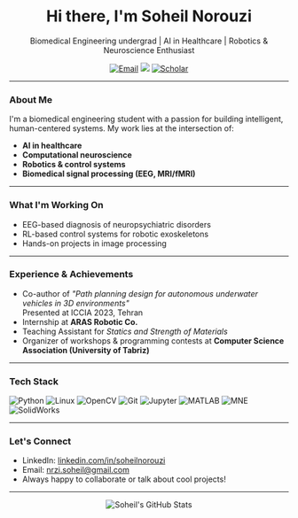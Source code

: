 <!-- GitHub Profile README for Soheil Norouzi -->

<h1 align="center">Hi there, I'm Soheil Norouzi </h1>

<p align="center">
  Biomedical Engineering undergrad | AI in Healthcare | Robotics & Neuroscience Enthusiast
</p>

<p align="center">
  <a href="mailto:nrzi.soheil@gmail.com"><img src="https://img.shields.io/badge/Email-Contact-blue?style=flat&logo=gmail" alt="Email"></a>
  <a href="https://www.linkedin.com/in/soheil-norouzi" target="_blank"><img src="https://img.shields.io/badge/LinkedIn-Connect-blue?style=flat&logo=linkedin"></a>
  <a href="[https://scholar.google.com](https://scholar.google.com/citations?user=vELuEIoAAAAJ&hl=en)"><img src="https://img.shields.io/badge/Google%20Scholar-View-blue?style=flat&logo=googlescholar" alt="Scholar"></a>
</p>

---

###  About Me

I'm a biomedical engineering student with a passion for building intelligent, human-centered systems. My work lies at the intersection of:

-  **AI in healthcare**
-  **Computational neuroscience**
-  **Robotics & control systems**
-  **Biomedical signal processing (EEG, MRI/fMRI)**

---

###  What I'm Working On

-  EEG-based diagnosis of neuropsychiatric disorders  
-  RL-based control systems for robotic exoskeletons 
-  Hands-on projects in image processing

---

###  Experience & Achievements

-  Co-author of *"Path planning design for autonomous underwater vehicles in 3D environments"*  
  Presented at ICCIA 2023, Tehran  
-  Internship at **ARAS Robotic Co.**
-  Teaching Assistant for *Statics and Strength of Materials*
-  Organizer of workshops & programming contests at **Computer Science Association (University of Tabriz)**

---

###  Tech Stack

![Python](https://img.shields.io/badge/Python-3670A0?style=flat&logo=python&logoColor=fff)
![Linux](https://img.shields.io/badge/Linux-FCC624?style=flat&logo=linux&logoColor=black)
![OpenCV](https://img.shields.io/badge/OpenCV-5C3EE8?style=flat&logo=opencv&logoColor=white)
![Git](https://img.shields.io/badge/Git-F05032?style=flat&logo=git&logoColor=white)
![Jupyter](https://img.shields.io/badge/Jupyter-FA0F00?style=flat&logo=jupyter&logoColor=white)
![MATLAB](https://img.shields.io/badge/MATLAB-0076A8?style=flat&logo=mathworks)
![MNE](https://img.shields.io/badge/MNE-Python-00599C?style=flat&logo=neuralink&logoColor=white)
![SolidWorks](https://img.shields.io/badge/SolidWorks-E60026?style=flat&logo=solidworks&logoColor=white)

---

###  Let's Connect

- LinkedIn: [linkedin.com/in/soheilnorouzi](https://www.linkedin.com/in/soheil-norouzi)
- Email: nrzi.soheil@gmail.com
- Always happy to collaborate or talk about cool projects!

---

<p align="center">
  <img src="https://github-readme-stats.vercel.app/api?username=soheil-norouzi&show_icons=true&theme=default" alt="Soheil's GitHub Stats" />
</p>
